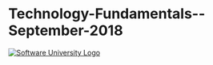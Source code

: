 # Technology-Fundamentals--September-2018

[![Software University Logo](https://goo.gl/KYm0Tz)](https://softuni.bg)
